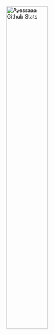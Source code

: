<div>
    <img alt="Ayessaaa Github Stats" width="47%" src="https://github-readme-stats.vercel.app/api?username=Ayessaaa&show_icons=true&theme=dracula&count_private=true&hide_border=true">
</div>
<!--
**Ayessaaa/Ayessaaa** is a ✨ _special_ ✨ repository because its `README.md` (this file) appears on your GitHub profile.

Here are some ideas to get you started:

- 🔭 I’m currently working on ...
- 🌱 I’m currently learning ...
- 👯 I’m looking to collaborate on ...
- 🤔 I’m looking for help with ...
- 💬 Ask me about ...
- 📫 How to reach me: ...
- 😄 Pronouns: ...
- ⚡ Fun fact: ...
-->
